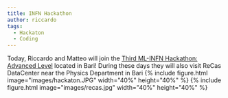 ```yaml
---
title: INFN Hackathon
author: riccardo
tags: 
  - Hackaton
  - Coding
---
```


Today, Riccardo and Matteo will join the [Third ML-INFN Hackathon: Advanced Level](https://agenda.infn.it/event/32568/) located in Bari! During these days they will also visit ReCas DataCenter near the Physics Department in Bari
{% include figure.html image="images/hackaton.JPG" width="40%" height="40%" %}
{% include figure.html image="images/recas.jpg" width="40%" height="40%" %}
